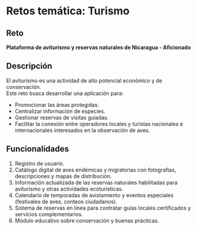 # Retos temática: Turismo

## Reto

**Plataforma de aviturismo y reservas naturales de Nicaragua - Aficionado**

## Descripción

El aviturismo es una actividad de alto potencial económico y de conservación.  
Este reto busca desarrollar una aplicación para:

- Promocionar las áreas protegidas.
- Centralizar información de especies.
- Gestionar reservas de visitas guiadas.
- Facilitar la conexión entre operadores locales y turistas nacionales e internacionales interesados en la observación de aves.

## Funcionalidades

1. Registro de usuario.
2. Catálogo digital de aves endémicas y migratorias con fotografías, descripciones y mapas de distribución.
3. Información actualizada de las reservas naturales habilitadas para aviturismo y otras actividades ecoturísticas.
4. Calendario de temporadas de avistamiento y eventos especiales (festivales de aves, conteos ciudadanos).
5. Sistema de reservas en línea para contratar guías locales certificados y servicios complementarios.
6. Módulo educativo sobre conservación y buenas prácticas.
